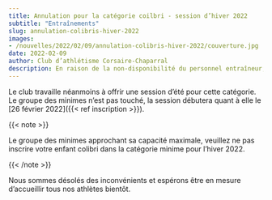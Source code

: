```yaml
---
title: Annulation pour la catégorie coilbri - session d’hiver 2022
subtitle: "Entraînements"
slug: annulation-colibris-hiver-2022
images:
- /nouvelles/2022/02/09/annulation-colibris-hiver-2022/couverture.jpg
date: 2022-02-09
author: Club d’athlétisme Corsaire-Chaparral
description: En raison de la non-disponibilité du personnel entraîneur, il ne sera malheureusement pas possible de tenir les séances pour les colibris à l’hiver 2022.
---
```


Le club travaille néanmoins à offrir une session d’été pour cette catégorie.
Le groupe des minimes n’est pas touché, la session débutera quant à elle le [26 février 2022]({{< ref inscription >}}).

{{< note >}}

Le groupe des minimes approchant sa capacité maximale, veuillez ne pas inscrire votre enfant colibri dans la catégorie minime pour l’hiver 2022. 

{{< /note >}}

Nous sommes désolés des inconvénients et espérons être en mesure d’accueillir tous nos athlètes bientôt.
